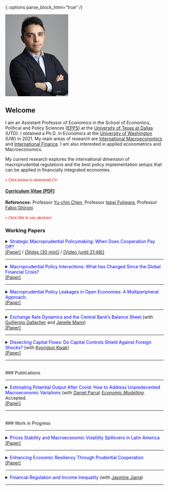 {::options parse_block_html="true" /}

<html>
  <head>
   <meta name="google-site-verification" content="bbMdVhAUdt3ur64_7JqN5QeZCeKRwA2fWAXAeMBOyHI" />
  </head>
</html>  


<img src="/files/BusCasProfPicCG.jpg" alt="pic logo" style="height: 260px; width:200px;"/>


## Welcome
I am an Assistant Professor of Economics in the School of Economics, Political and Policy Sciences (<a href="https://epps.utdallas.edu/" target="_blank">EPPS</a>) at the <a href="https://utdallas.edu/" target="_blank">University of Texas at Dallas</a> (UTD). I obtained a Ph.D. in Economics at the <a href="https://econ.washington.edu" target="_blank">University of Washington</a> (UW) in 2021. My main areas of research are <u>International Macroeconomics</u> and <u>International Finance</u>. I am also interested in applied econometrics and Macroeconomics. 

My current research explores the international dimension of macroprudential regulations and the best policy implementation setups that can be applied in financially integrated economies.

<!-- under the supervision of Prof. [Yu-chin Chen](http://faculty.washington.edu/yuchin/wordpress/) and Prof. [Ippei Fujiwara](https://sites.google.com/site/ippeifujiwara/). -->
<!-- In my current research projects I study how to implement macroprudential policies in emerging economies. -->
<!-- <span style="color:black"><b> I am on the economics job market during the 2021-22 academic year </b></span> -->

<!-- <span style="color:gray"><i> I will join the <a href="https://epps.utdallas.edu/" target="_blank">University of Texas at Dallas</a> as an Assistant Professor of Economics in the Fall of 2022 </i></span> --> 


<font color="scarlet"><i><small>&bull; Click below to download CV.</small></i></font> 
#### <a href="https://cagranados.github.io/GranadosCV.pdf" target="_blank">Curriculum Vitae (PDF)</a>

**References:**
Professor <a href="http://faculty.washington.edu/yuchin/wordpress/" target="_blank">Yu-chin Chen</a>, Professor <a href="https://sites.google.com/site/ippeifujiwara/" target="_blank">Ippei Fujiwara</a>, Professor <a href="http://faculty.washington.edu/ghiro/" target="_blank">Fabio Ghironi</a>.


<font color="scarlet"><i><small>&bull; Click title to see abstract.</small></i></font> 
### Working Papers

<!--
Strategic Macroprudential Policymaking: When Does Cooperation Pay Off? \[[pdf](/files/papers/MaPDynamic.pdf)\] \[[slides](/files/papers/MaPdynSlides_BbagUW11272020.pdf)\]  **(Job Market Paper)**
<p>
<details><summary><span style="color:blue; font-size:0.85em"> View/Hide Abstract </span></summary>
  <div class="panel" style="background-color: #F1F1F1; color: #666; padding: 10px;"><p>
  I study whether emerging economies can navigate the global financial cycle more successfully by resorting to internationally coordinated macroprudential policies. For this, I set an open economy model with banking frictions in a center-periphery environment with multiple emerging economies. Then, I evaluate the performance of several policy arrangements that differ by the degree and type of cooperation. I find that cooperation can generate welfare gains but is not always beneficial relative to nationally-oriented policies. Instead, only regimes where the financial center acts cooperatively generate welfare gains. When present, two mechanisms generate the gains: a cancellation effect of national incentives to manipulate the global interest rate and a motive for steering capital flows to emerging economies. The first mechanism eliminates unnecessary policy fluctuations and the second helps prevent capital retrenchments in the center. These effects can be quantitatively relevant as good cooperation regimes can reduce the welfare losses induced by a financial friction between 60% and 80%. <br></p></div>
</details>
</p>

Macroprudential Policy Coordination in Open Economies: A Multicountry Approach. \[[pdf](/files/papers/MaPCoordFinite.pdf)\] \[[slides](/files/papers/MaPToySlides_WUSTL.pdf)\]

Macroprudential Policy Interactions: What has Changed Since the Global Financial Crisis? \[[pdf](/files/papers/MaPInteractions.pdf)\] \[[slides](/files/papers/MaPInteractions_BbagApr2021.pdf)\]

-->

<details>
  <summary markdown="span"><font color="blue">Strategic Macroprudential Policymaking: When Does Cooperation Pay Off?</font> <span style="color:black"> <b></b> </span> </summary>
  
    
  | **Abstract**          |
  |:---------------------------|
  | <font color="black">I study whether emerging economies can navigate the global financial cycle more successfully by resorting to internationally coordinated macroprudential policies. For this, I set an open economy model with banking frictions in a center-periphery environment with multiple emerging economies. Then, I evaluate the performance of several policy arrangements that differ by the degree and type of cooperation. I find that cooperation can generate welfare gains but is not always beneficial relative to nationally-oriented policies. Instead, only regimes where the financial center acts cooperatively generate welfare gains. When present, two mechanisms generate the gains: a cancellation effect of national incentives to manipulate the global interest rate and a motive for steering capital flows to emerging economies. The first mechanism eliminates unnecessary policy fluctuations and the second helps prevent capital retrenchments in the center. These effects can be quantitatively relevant as good cooperation regimes can reduce the welfare losses induced by a financial friction between 60% and 80%.</font> |
  
 </details>
 <a href="https://cagranados.github.io/files/papers/DynCoop.pdf" target="_blank"><u>[Paper]</u></a> /
 <a href="https://cagranados.github.io/files/papers/MaPdynSlides_USurrey.pdf" target="_blank"><u>[Slides (30 min)]</u></a> /
 <a href="https://www.youtube.com/watch?v=xX1YCaek0s0" target="_blank"><u>[Video (until 21:48)]</u></a>
 

 ----
 
<details>
  <summary markdown="span"><font color="blue">Macroprudential Policy Interactions: What has Changed Since the Global Financial Crisis?</font></summary>
    
  | **Abstract**          |
  |:---------------------------|
  | <font color="black">We study the empirical international policy interactions between macroprudential regulators with the objective of determining whether these adjust their policies with cross-border strategic considerations in mind. For that, we analyze the policy-to-policy interactions for a panel of 65 economies using a local projection approach. Our findings suggest that domestic regulators do react in response to foreign policy changes positively and on average will tighten their domestic tools in response to stricter foreign financial regulations (tightenings). We apply additional specifications to disentangle the average policy effect and obtain that: (i) regulators react mainly to policy changes in advanced economies, (ii) the reaction to foreign policy changes is stronger in advanced economies, (iii) reactions to emerging regulations are less important, but can exist at the regional level (emerging-to-emerging). Additionally, results by type of foreign policy instruments suggest that, other than the typical positive response in our baseline, there can also be occasional loosening adjustments in emerging economies after foreign policy tightenings of some prudential instruments. Our results point to the existence of important policy interactions that can create the scope for coordinated policy frameworks aimed to mitigate inefficiencies in the level of macroprudential interventionism.</font> |
  
 </details>
 <a href="https://cagranados.github.io/files/papers/MaPInteractions.pdf"><u>[Paper]</u></a>
 
 ----
 
<details>
  <summary markdown="span"><font color="blue">Macroprudential Policy Leakages in Open Economies: A Multiperipheral Approach.</font></summary>
    
  | **Abstract**          |
  |:---------------------------|
  | <font color="black">To understand the international nature of the macroprudential policy and the potential cross-border regulatory leakages these imply we develop a three-country center-periphery framework with financial frictions and limited financial intermediation in emerging economies. Each country has a macroprudential instrument to smooth credit spread distortions; however, the banking regulations can leak to other economies and be subject to costs. Our results show the presence of cross-border regulation spillovers that increase with the extent of financial frictions, that are driven by the capacity of the regulation to limit aggregate intermediation, and that can be magnified if policymakers are forward-looking. We discuss the policy implications of the resulting macroprudential interdependence and the potential scope for policy design that improves the management of the trade-off between mitigating the financial frictions and curtailing intermediation.</font> |
  
 </details>
 <a href="https://cagranados.github.io/files/papers/MaPSpillovers.pdf" target="_blank"><u>[Paper]</u></a> 
 
 ----
 
<details>
  <summary markdown="span"><font color="blue">Exchange Rate Dynamics and the Central Bank’s Balance Sheet </font>
    (with <a href="https://guillgall.github.io/" target="_blank">Guillermo Gallacher</a> and <a href="https://www.janellemann.com/" target="_blank">Janelle Mann</a>)
  </summary>
    
  | **Abstract**          |
  |:---------------------------|
  | <font color="black">Are nominal exchange rate variations linked to the central bank’s balance sheet, and in particular to remunerated domestic liabilities? We use two metrics of implied exchange rates using central bank balance sheet data: one is a traditional metric that includes the monetary base, and the other adds remunerated domestic liabilities. We first estimate a VAR model to investigate the endogenous interactions between central bank balance sheet components for a set of seven Latin American countries for the 2006:01-2019:12 period. Then, we use threshold cointegration techniques to compare these two metrics of the implied exchange rate with the spot (observed) exchange rate. We find that the implied exchange rates and the spot exchange rate are cointegrated for most of the set of Latin American countries. We also find that for a subset of our sample, the spot exchange rate adjusts to the metric that adds remunerated domestic liabilities. We conclude the remunerated domestic liabilities matter for understanding exchange rate dynamics and explore a simple theoretical setup to better understand the mechanism.</font> |
  
</details>
<a href="https://cagranados.github.io/files/papers/conversion_er.pdf"><u>[Paper]</u></a>
  
 ----
 


 <details>
  <summary markdown="span"><font color="blue">Dissecting Capital Flows: Do Capital Controls Shield Against Foreign Shocks?  </font>
		 (with <a href="https://sites.google.com/view/kj-kwak" target="_blank">Kyongjun Kwak</a>)
  </summary>
    
  | **Abstract**          |
  |:---------------------------|
  | <font color="black">To rationalize the increased use of capital flows regulations in recent times, we study the capacity of capital flow management measures (CFMs) to insulate an economy from external shocks. We examine the extent to which CFMs mitigate the effects of US monetary shocks and whether measuring this mitigation at the net or gross level of flows matters. Our analysis is carried out for a panel of emerging market economies and for different disaggregations of the flows. Our results indicate that the level of aggregation matters for evaluating the effects of CFMs, and that analyses with excessively aggregated flows or with only net measures may lead to biases in assessing the insulation features of the CFMs. Furthermore, CFMs have insulation properties that mitigate capital repatriations; however, these are mostly related to risky portfolio and banking flows. </font> |
  
</details>
<a href="https://cagranados.github.io/files/papers/cfm_insulation.pdf"><u>[Paper]</u></a>


----
 
<br> 
### Publications

----

<details>
  <summary markdown="span"><font color="blue">Estimating Potential Output After Covid: How to Address Unpredecented Macroeconomic Variations </font> (with <a href="https://investiga.banrep.gov.co/es/profile/502" target="_blank">Daniel Parra</a>) <i><u>Economic Modelling</u></i>. Accepted.
  </summary>
	
  | **Abstract**          |
  |:---------------------------|
  | <font color="black">We examine the importance of adjusting output gap frameworks during large-scale disruptions, with a focus on the COVID-19 pandemic. Such adaptation can be crucial given the impact of such episodes on the reliability of time-series models and the inherent need for stability in output gap methods. We employ a Bayesian Structural Vector Autoregression model, identified through a permanent- transitory decomposition, and enhance it by scaling residuals around the pandemic period. Our analysis, conducted for seven developed economies, suggests that adjusting the model around the pandemic’s onset leads to improved estimates and reduced uncertainty. This approach surpasses traditional filters and other complex models lacking pandemic-timed adjustments. Notably, omitting such adjustments can result in biased and unstable gap estimates, potentially causing rapid gap recoveries post-downturns or increased volatility. Our findings underscore the importance of prompt reassessments of output gap frameworks during unprecedented global events, focusing on their stability and uncertainty.</font> |
    
  
</details>
 <a href="https://cagranados.github.io/files/papers/OutputGapAndCovid.pdf"><u>[Paper]</u></a>

----
 
<br> 
### Work in Progress

----

<details>
  <summary markdown="span"><font color="blue">Prices Stability and Macroeconomic Volatility Spillovers in Latin America</font></summary>
    
  | **Abstract**          |
  |:---------------------------|
  | <font color="black">In order to determine the presence of volatility spillovers among macroeconomic variables a Vector Autorregresive (VAR) model with multivariate heteroskedasticity effects is carried out for five countries in Latin America. The variables considered are real activity, price level, interest rate, and exchange rate. The results indicate that there are few within country volatility spillovers. Those that are significant are usually sizable and point to the relevance of international shocks in spreading volatility to other countries rather than local effects. Finally, we obtain that the volatility of inflation is not generally affected by the uncertainty shocks in the exchange rate, this result is noticeable as the price instability effects of the exchange rate fluctuations is usually the justification behind exchange rate intervention programs in these economies.</font> |
  
</details>
 <a href="https://cagranados.github.io/files/papers/VolSpilloversLatam.pdf"><u>[Paper]</u></a>
 
 ----
 
 <details>
  <summary markdown="span"><font color="blue">Enhancing Economic Resiliency Through Prudential Cooperation </font>
  </summary>
    
  | **Abstract**          |
  |:---------------------------|
  | <font color="black">I analyze the short-run resilience and financial stability properties of an array of cooperative policy regimes relative to nationally-oriented regulations. I show that countries that rely on internationally coordinated policies are more insulated to the negative effects of international financial downturns like the global financial crisis. Additionally, cooperative policies allow countries to increase the countercyclicality of the prudential policies, to lower the required level of interventionism to deal with crises, and to mitigate the deleveraging processes after a financial crisis. All of these properties imply that smoother and less volatile policy responses can be compatible with improved economic performance after external shocks which makes a case for the implementation of coordinated policy schemes that go beyond the potential welfare gains involved in these initiatives.</font> |
  
 </details>
 <a href="https://cagranados.github.io/files/papers/DynResilience.pdf"><u>[Paper]</u></a>
 
 ----
 
 <details>
  <summary markdown="span"><font color="blue">Financial Regulation and Income Inequality </font>
    (with <a href="https://www.jasminejiang.net/home-page" target="_blank">Jasmine Jiang</a>)
  </summary>
   
  
 </details>
 
 ----
